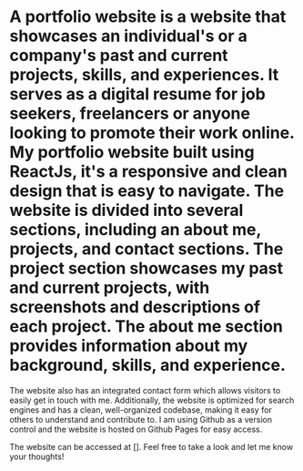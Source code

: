 # A portfolio website is a website that showcases an individual's or a company's past and current projects, skills, and experiences. It serves as a digital resume for job seekers, freelancers or anyone looking to promote their work online. My portfolio website built using ReactJs, it's a responsive and clean design that is easy to navigate. The website is divided into several sections, including an about me, projects, and contact sections. The project section showcases my past and current projects, with screenshots and descriptions of each project. The about me section provides information about my background, skills, and experience.

The website also has an integrated contact form which allows visitors to easily get in touch with me. Additionally, the website is optimized for search engines and has a clean, well-organized codebase, making it easy for others to understand and contribute to. I am using Github as a version control and the website is hosted on Github Pages for easy access.

The website can be accessed at []. Feel free to take a look and let me know your thoughts!
